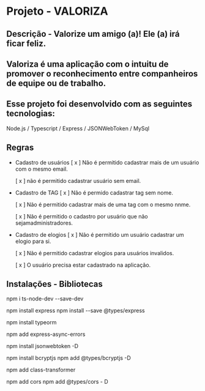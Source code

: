 # Projeto - VALORIZA

## Descrição - Valorize um amigo (a)! Ele (a) irá ficar feliz.
## Valoriza é uma aplicação com o intuitu de promover o reconhecimento entre companheiros de equipe ou de trabalho.

## Esse projeto foi desenvolvido com as seguintes tecnologias:

  Node.js / Typescript / Express / JSONWebToken / MySql

## Regras

- Cadastro de usuários
  [ x ] Não é permitido cadastrar mais de um usuário com o mesmo email.

  [ x ] não é permitido cadastrar usuário sem email.

- Cadastro de TAG
  [ x ] Não é permido cadastrar tag sem nome.

  [ x ] Não é permitido cadastrar mais de uma tag com o mesmo nnme.

  [ x ] Não é permitido o cadastro por usuário que não sejamadministradores.

- Cadastro de elogios
  [ x ] Não é permitido um usuário cadastrar um elogio para si.

  [ x ] Não é permitido cadastrar elogios para usuários invalidos.

  [ x ] O usuário precisa estar cadastrado na aplicação.


## Instalações - Bibliotecas

  npm i ts-node-dev --save-dev

  npm install express
  npm install --save @types/express

  npm install typeorm

  npm add express-async-errors

  npm install jsonwebtoken -D

  npm install bcryptjs
  npm add @types/bcryptjs -D

  npm add class-transformer

  npm add cors
  npm add @types/cors - D
